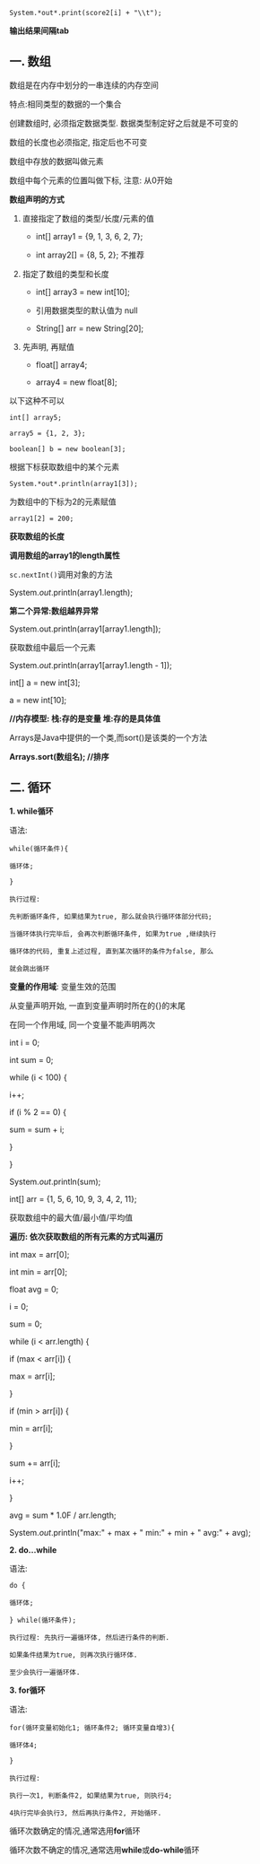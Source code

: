 `System.*out*.print(score2[i] + "\\t");`

**输出结果间隔tab**

## 一. 数组

数组是在内存中划分的一串连续的内存空间

特点:相同类型的数据的一个集合

创建数组时, 必须指定数据类型. 数据类型制定好之后就是不可变的

数组的长度也必须指定, 指定后也不可变

数组中存放的数据叫做元素

数组中每个元素的位置叫做下标, 注意: 从0开始

**数组声明的方式**

1. 直接指定了数组的类型/长度/元素的值

    - int[] array1 = {9, 1, 3, 6, 2, 7};

    - int array2[] = {8, 5, 2}; 不推荐

2. 指定了数组的类型和长度

    - int[] array3 = new int[10];

    - 引用数据类型的默认值为 null

    - String[] arr = new String[20];

3. 先声明, 再赋值

    - float[] array4;

    - array4 = new float[8];

以下这种不可以
```
int[] array5;

array5 = {1, 2, 3};
```


`boolean[] b = new boolean[3];`

根据下标获取数组中的某个元素

`System.*out*.println(array1[3]);`

为数组中的下标为2的元素赋值

`array1[2] = 200;`

**获取数组的长度**

**调用数组的array1的length属性**

`sc.nextInt()`调用对象的方法

System.*out*.println(array1.length);



**第二个异常:数组越界异常**

System.out.println(array1[array1.length]);


 获取数组中最后一个元素

System.*out*.println(array1[array1.length - 1]);

int[] a = new int[3];

a = new int[10];

**//内存模型: 栈:存的是变量 堆:存的是具体值**

Arrays是Java中提供的一个类,而sort()是该类的一个方法

**Arrays.sort(**数组名**); //排序**

## 二. 循环

**1. while循环**



语法:
```
while(循环条件){

循环体;

}

执行过程:

先判断循环条件, 如果结果为true, 那么就会执行循环体部分代码;

当循环体执行完毕后, 会再次判断循环条件, 如果为true ,继续执行

循环体的代码, 重复上述过程, 直到某次循环的条件为false, 那么

就会跳出循环
```


 **变量的作用域**: 变量生效的范围

 从变量声明开始, 一直到变量声明时所在的{}的末尾

 在同一个作用域, 同一个变量不能声明两次

int i = 0;

int sum = 0;

while (i \< 100) {

i++;

if (i % 2 == 0) {

sum = sum + i;

}

}

System.*out*.println(sum);

int[] arr = {1, 5, 6, 10, 9, 3, 4, 2, 11};

获取数组中的最大值/最小值/平均值

**遍历: 依次获取数组的所有元素的方式叫遍历**

int max = arr[0];

int min = arr[0];

float avg = 0;

i = 0;

sum = 0;

while (i \< arr.length) {

if (max \< arr[i]) {

max = arr[i];

}

if (min \> arr[i]) {

min = arr[i];

}

sum += arr[i];

i++;

}

avg = sum \* 1.0F / arr.length;

System.*out*.println("max:" + max + " min:" + min + " avg:" + avg);

**2. do...while**



语法:
```
do {

循环体;

} while(循环条件);

执行过程: 先执行一遍循环体, 然后进行条件的判断.

如果条件结果为true, 则再次执行循环体.

至少会执行一遍循环体.
```


**3. for循环**



语法:
```
for(循环变量初始化1; 循环条件2; 循环变量自增3){

循环体4;

}

执行过程:

执行一次1, 判断条件2, 如果结果为true, 则执行4;

4执行完毕会执行3, 然后再执行条件2, 开始循环.
```


循环次数确定的情况,通常选用**for**循环

循环次数不确定的情况,通常选用**while**或**do-while**循环

